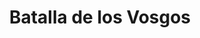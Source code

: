 ﻿---
title: "Batalla de los Vosgos"
permalink: periodes_232.html
layout: periode
dataInici: -58
sidebar: periodes
pares:
  - id: 60
    title: "Guerra de las Galias"
    dataInici: "(-58)"
    dataFi: "(-51)"

fills:
jocsPrincipals:
jocsEscenaris:
jocsEpoca:
  - title: "Ancient Battles Deluxe Expansion Kit 1: Elephants at War"
    bggId: 37563
    escenari: "Vosges"

  - title: "Caesar: Conquest of Gaul"
    bggId: 7843
    escenari: "The Rhine"

jocsEpocaEscenaris:
---
